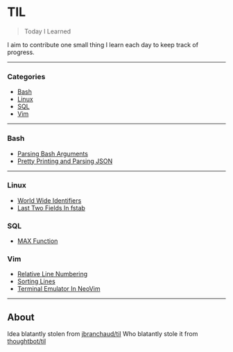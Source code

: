 # TIL

> Today I Learned

I aim to contribute one small thing I learn each day to keep track of progress.

---

### Categories

* [Bash](#bash)
* [Linux](#linux)
* [SQL](#sql)
* [Vim](#vim)

---

### Bash

- [Parsing Bash Arguments](bash/parsing-bash-arguments.md)
- [Pretty Printing and Parsing JSON](bash/pretty-printing-and-parsing-json.md)

---

### Linux

- [World Wide Identifiers](linux/world-wide-identifiers.md)
- [Last Two Fields In fstab](linux/last-two-fields-in-fstab.md)

### SQL

- [MAX Function](sql/max-function.md)

### Vim

- [Relative Line Numbering](vim/relative-line-numbering.md)
- [Sorting Lines](vim/sorting-lines.md)
- [Terminal Emulator In NeoVim](vim/terminal-emulator-in-neovim.md)

---

## About

Idea blatantly stolen from [jbranchaud/til](https://github.com/jbranchaud/til)
Who blatantly stole it from [thoughtbot/til](https://github.com/thoughtbot/til)
